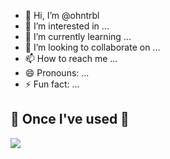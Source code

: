 - 👋 Hi, I’m @ohntrbl
- 👀 I’m interested in ...
- 🌱 I’m currently learning ...
- 💞️ I’m looking to collaborate on ...
- 📫 How to reach me ...
- 😄 Pronouns: ...
- ⚡ Fun fact: ...

## 🔨 Once I've used 🔨
<div style="display:flex; flex-direction:column; align-items:flex-start;">
        <img src="[https://img.shields.io/badge/python-3776AB?style=flat-square&logo=python&logoColor=white](https://simpleicons.org/icons/html5.svg)"> 
</div><br>
</div>

<!---
ohntrbl/ohntrbl is a ✨ special ✨ repository because its `README.md` (this file) appears on your GitHub profile.
You can click the Preview link to take a look at your changes.
--->
